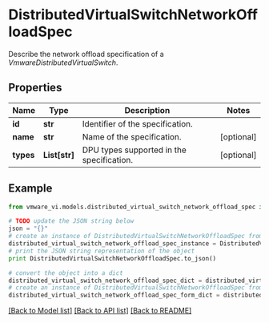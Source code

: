 # DistributedVirtualSwitchNetworkOffloadSpec

Describe the network offload specification of a *VmwareDistributedVirtualSwitch*. 

## Properties
Name | Type | Description | Notes
------------ | ------------- | ------------- | -------------
**id** | **str** | Identifier of the specification.  | 
**name** | **str** | Name of the specification.  | [optional] 
**types** | **List[str]** | DPU types supported in the specification.  | [optional] 

## Example

```python
from vmware_vi.models.distributed_virtual_switch_network_offload_spec import DistributedVirtualSwitchNetworkOffloadSpec

# TODO update the JSON string below
json = "{}"
# create an instance of DistributedVirtualSwitchNetworkOffloadSpec from a JSON string
distributed_virtual_switch_network_offload_spec_instance = DistributedVirtualSwitchNetworkOffloadSpec.from_json(json)
# print the JSON string representation of the object
print DistributedVirtualSwitchNetworkOffloadSpec.to_json()

# convert the object into a dict
distributed_virtual_switch_network_offload_spec_dict = distributed_virtual_switch_network_offload_spec_instance.to_dict()
# create an instance of DistributedVirtualSwitchNetworkOffloadSpec from a dict
distributed_virtual_switch_network_offload_spec_form_dict = distributed_virtual_switch_network_offload_spec.from_dict(distributed_virtual_switch_network_offload_spec_dict)
```
[[Back to Model list]](../README.md#documentation-for-models) [[Back to API list]](../README.md#documentation-for-api-endpoints) [[Back to README]](../README.md)


